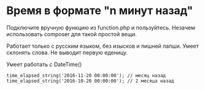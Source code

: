 # Время в формате "n минут назад"

Подключите вручную функцию из function.php и пользуйтесь.
Незачем использовать composer для такой простой вещи.

Работает только с русским языком, без изысков и лишней лапши.
Умеет склонять слова. Не выводит первую еденицу.

Умеет работать с DateTime()

```
time_elapsed_string('2016-11-20 00:00:00'); // месяц назад
time_elapsed_string('2016-10-20 00:00:00'); // 2 месяца назад
```
